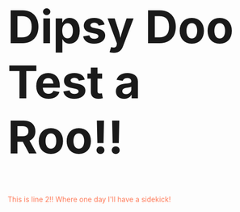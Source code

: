 <h1 style="font-size: 90px">Dipsy Doo Test a Roo!! </h1>


<p style="color: #FF7A59" style="font-size: 90px">This is line 2!! Where one day I'll have a sidekick! </p>
